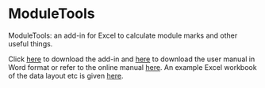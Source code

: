 # ModuleTools

ModuleTools: an add-in for Excel to calculate module marks and other useful things.

Click [here](https://github.com/robbriers/moduletools/raw/master/ModuleTools.xlam) to download the add-in and [here](https://github.com/robbriers/moduletools/raw/master/docs/ModuleTools.docx) to download the user manual in Word format or refer to the online manual [here](https://robbriers.github.io/moduletools/). An example Excel workbook of the data layout etc is given [here](https://github.com/robbriers/moduletools/raw/master/ModuleTools_Example_data.xls).
